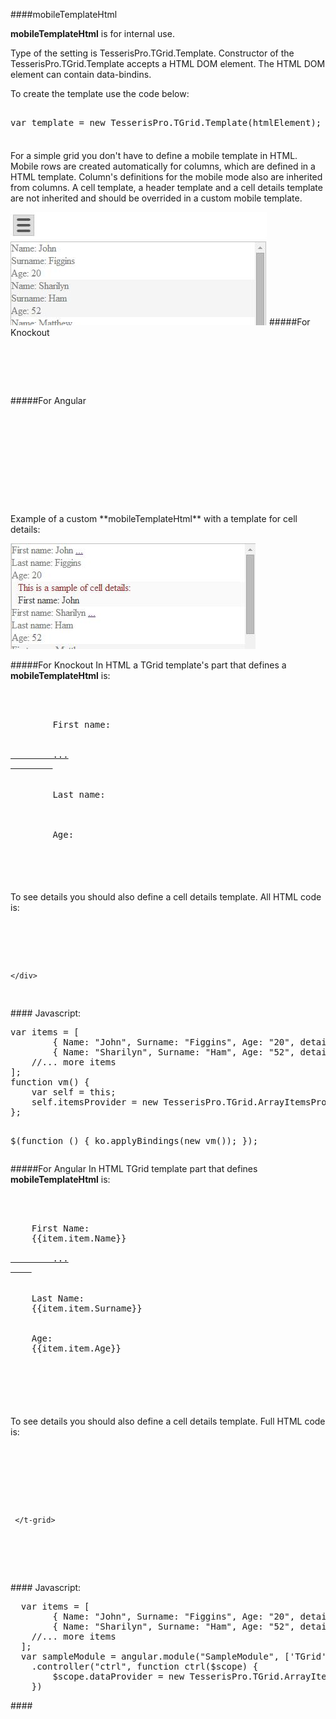 ﻿####mobileTemplateHtml

**mobileTemplateHtml** is for internal use. 

Type of the setting is TesserisPro.TGrid.Template. 
Constructor of the TesserisPro.TGrid.Template accepts a HTML DOM element. 
The HTML DOM element can contain data-bindins.

To create the template use the code below:
<!--Start the highlighter-->
<pre class="brush: js">

var template = new TesserisPro.TGrid.Template(htmlElement);

</pre>
####
For a simple grid you don't have to define a mobile template in HTML. 
Mobile rows are created automatically for columns, which are defined in a HTML template. 
Column's definitions for the mobile mode also are inherited from columns. 
A cell template, a header template and a cell details template are not inherited and should be overrided in a custom mobile template.  

![mobileTemplateHtmlGrouping](../Content/images/imagesForDocs/mobileTemplateGrouping.jpg)
#####For Knockout
<pre class="brush: html">
<div data-bind="tgrid:{provider:itemsProvider,enableGrouping:true,enableCollapsing:true}">
    <script type="text/html">
        <column data-g-member="Name" data-g-group-member="Name"> 
        </column>
        <column data-g-member="Surname" data-g-group-member="Surname">
        </column>
        <column data-g-member="Age" data-g-group-member="Age">
    </script>           
</div>
</pre>
#####For Angular
<pre class="brush:html">
<div ng-app="SampleModule"> 
    <div ng-controller="ctrl">
        <t-grid provider="dataProvider" enablegrouping="true" enablecollapsing="true">
            <script type="text/html">
                <column data-g-member="Name" data-g-group-member="Name">
                </column>
                <column data-g-member="Surname" data-g-group-member="Surname">
                </column>
                <column data-g-member="Age" data-g-group-member="Age">
                </column>
            </script>
        </t-grid>
    </div>
</div>
</pre>
Example of a custom **mobileTemplateHtml** with a template for cell details:

![mobileTemplateHtml](../Content/images/imagesForDocs/mobileTemplate.jpg)

#####For Knockout
In HTML a TGrid template's part that defines a **mobileTemplateHtml** is:
<pre class="brush:html">
<mobile>
	<div>
		<span>First name: </span>
		<span data-bind="text: item.Name"></span>
		<a href data-bind="click: function(){toggleDetailsForCell(0);},clickBubble:false">
		...
		</a>
		<br />
		<span>Last name: </span>
		<span data-bind="text: item.Surname"></span>
		<br />
		<span>Age: </span>
		<span data-bind="text: item.Age"></span>
	</div>
</mobile>
</pre>
####
To see details you should also define a cell details template. All HTML code is:
<pre class="brush:html">
    <div id="test-knockout" data-bind="tgrid: { provider: itemsProvider}">
        <script type="text/html">
            <column data-g-member="Name"> 
                <celldetail>
                   <div>
                      <div>This is a sample of cell details: </div>
                      <div style="color: #444;" data-bind="text: item.detail_Name"></div>
                   </div>
                </celldetail>
            </column>
            <mobile>
                <div>
                  <span>First name: </span>
                  <span data-bind="text: item.Name"></span>
                  <a data-bind="click: function(){toggleDetailsForCell(0);},clickBubble:false">
				     ...
				  </a>
                  <br />
                  <span>Last name: </span>
                  <span data-bind="text: item.Surname"></span>
                  <br />
                  <span>Age: </span>
                  <span data-bind="text: item.Age"></span>
                </div>
            </mobile>
        </script>
    </div>
</pre>
####
Javascript:
<pre class="brush:js">
var items = [
        { Name: "John", Surname: "Figgins", Age: "20", detail_Name: "First name:  John"},
        { Name: "Sharilyn", Surname: "Ham", Age: "52", detail_Name: "First name: Sharilyn"}
    //... more items
];
function vm() {
    var self = this;
    self.itemsProvider = new TesserisPro.TGrid.ArrayItemsProvider(items);
};

$(function () {
    ko.applyBindings(new vm());
});
</pre>
#####For Angular
In HTML TGrid template part that defines **mobileTemplateHtml** is:
<pre class="brush:html">
<mobile>
  <div>
  	<span>First Name: </span>
  	<span>{{item.item.Name}}</span>
  	<a href ng-click="item.toggleDetailsForCell(0,item,items);$event.stopPropagation();">
  		...
  	</a>
  	<br />
  	<span>Last Name: </span>
  	<span>{{item.item.Surname}}</span>
  	<br />
  	<span>Age: </span>
  	<span>{{item.item.Age}}</span>
  	<br />
  </div>       
</mobile>
</pre>
####
To see details you should also define a cell details template. Full HTML code is:
<pre class="brush:html">
<div ng-app="SampleModule"> 
  <div ng-controller="ctrl">
   <t-grid id="test-angular" provider="dataProvider" showdetailsonselection="true">
      <script type="text/html">
         <column data-g-member="Name"> 
            <celldetail>
               <div>
               <div>This is a sample of cell details: </div>
               <div style="color: #444;"> {{item.item.detail_Name}}</div>
               </div>
            </celldetail>
        </column>
        <column data-g-member="Surname">
        </column>
        <column data-g-member="Age">
        </column>
          <mobile>
		   <span>First Name: </span>
		   <span>{{item.item.Name}}</span>
		   <a href ng-click="item.toggleDetailsForCell(0,item,items);$event.stopPropagation();">
		   	...
		   </a>
		   <br />
		   <span>Last Name: </span>
		   <span>{{item.item.Surname}}</span>
		   <br />
		   <span>Age: </span>
		   <span>{{item.item.Age}}</span>
		   <br />
		   </div>       
		  </mobile>
       </script>
     </t-grid>
  </div>
</div>
</pre>
####
Javascript:
<pre class="brush:js">
  var items = [
  		{ Name: "John", Surname: "Figgins", Age: "20", detail_Name: "First name:  John"},
  		{ Name: "Sharilyn", Surname: "Ham", Age: "52", detail_Name: "First name: Sharilyn"}
  	//... more items
  ];
  var sampleModule = angular.module("SampleModule", ['TGrid'])
    .controller("ctrl", function ctrl($scope) {
        $scope.dataProvider = new TesserisPro.TGrid.ArrayItemsProvider(items);
    })
</pre>
####
<script type="text/javascript">
	SyntaxHighlighter.highlight();
</script>
